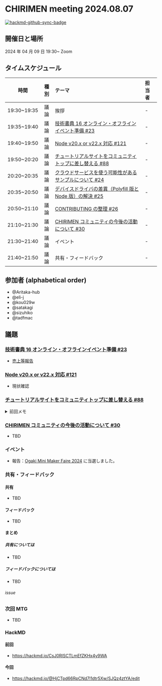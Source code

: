 # CHIRIMEN meeting 2024.08.07

[![hackmd-github-sync-badge](https://hackmd.io/MSNWDYTpR8yFyOWZwKn5IQ/badge)](https://hackmd.io/MSNWDYTpR8yFyOWZwKn5IQ)

## 開催日と場所

2024 年 04 月 09 日 19:30~ Zoom

## タイムスケジュール

|    時間     | 種別 | テーマ                                                                                                            | 担当者 |
| :---------: | :--: | :---------------------------------------------------------------------------------------------------------------- | :----- |
| 19:30~19:35 | 議論 | 挨拶                                                                                                              | -      |
| 19:35~19:40 | 議論 | [技術書典 16 オンライン・オフラインイベント準備 #23](https://github.com/chirimen-oh/meeting/issues/23)            | -      |
| 19:40~19:50 | 議論 | [ Node v20.x or v22.x 対応 #121 ](https://github.com/chirimen-oh/chirimen/issues/121)                             | -      |
| 19:50~20:20 | 議論 | [チュートリアルサイトをコミュニティトップに差し替える #88](https://github.com/chirimen-oh/chirimen.org/issues/88) | -      |
| 20:20~20:35 | 議論 | [クラウドサービスを使う可能性があるサンプルについて #24](https://github.com/chirimen-oh/meeting/issues/24)        | -      |
| 20:35~20:50 | 議論 | [デバイスドライバの差異（Polyfill 版と Node 版）の解決 #25](https://github.com/chirimen-oh/meeting/issues/25)     | -      |
| 20:50~21:10 | 議論 | [CONTRIBUTING の整理 #26](https://github.com/chirimen-oh/meeting/issues/26)                                       | -      |
| 21:10~21:30 | 議論 | [CHIRIMEN コミュニティの今後の活動について #30](https://github.com/chirimen-oh/meeting/issues/30)                 | -      |
| 21:30~21:40 | 議論 | イベント                                                                                                          | -      |
| 21:40~21:50 | 議論 | 共有・フィードバック                                                                                              | -      |

## 参加者 (alphabetical order)

- @Aritaka-hub
- @eli-j
- @kou029w
- @satakagi
- @sizuhiko
- @tadfmac

## 議題

### [技術書典 16 オンライン・オフラインイベント準備 #23](https://github.com/chirimen-oh/meeting/issues/23)

- [売上等報告](https://github.com/chirimen-oh/meeting/issues/23#issuecomment-2143704732)

### [ Node v20.x or v22.x 対応 #121 ](https://github.com/chirimen-oh/chirimen/issues/121)

- 現状確認

### [チュートリアルサイトをコミュニティトップに差し替える #88](https://github.com/chirimen-oh/chirimen.org/issues/88)

<details>

<summary>前回メモ</summary>
- [@dynamis さんに確認中](https://github.com/chirimen-oh/chirimen.org/issues/88#issuecomment-1691532522)

- tutorial サイトが未達
- 他は移管完了
- Cloudflare DNS/Cloudflare Pages に切り替え済み
- r.chirimen.org はまだ Netlify のまま

- [node 版をよりアピールする#85](https://github.com/chirimen-oh/chirimen.org/issues/85)
  - いつやるか。
- https://github.com/chirimen-oh/meeting/issues/3#issuecomment-2044690936
- イベントでのフィードバックの連絡先をどうするか
  - チュートリアルは、[chirimen.org](https://github.com/chirimen-oh/chirimen.org) に issue を立てる
  - ドライバーは、[chirimen-drivers](https://github.com/chirimen-oh/chirimen-drivers) に issue を立てる
    - CONTRIBUTING.md を参照する
- chirimen-drivers リンク切れ
  - [Contributing Guidelines](https://chirimen.org/chirimen-drivers/CONTRIBUTING)
  - [CONTRIBUTING リンク切れ対応 #297](https://github.com/chirimen-oh/chirimen-drivers/issues/297)
- [pre-arrangement-contributions](https://github.com/chirimen-oh/pre-arrangement-contributions)
  - コントリビュート用手順リポジトリ
- JS GET 出来ない（ipv6 接続できない問題）
  - 塩尻会場で問題発生。
  - 愛媛でも起きた？
  - [Raspberry Pi で IPV6 を使う](https://qiita.com/ekzemplaro/items/6423d953ac4458719ca9)
  - [関連スレ](https://chirimen-oh.slack.com/archives/C048CQB7C/p1707809445954419)
  - tutorial に ipv6 問題を記載する（issue を立てる

#### 閉じる条件

- チュートリアルサイトの移管が完了次第、着手
  - [#3](https://github.com/chirimen-oh/meeting/issues/3)
  - [#5](https://github.com/chirimen-oh/meeting/issues/5)

</details>

### [CHIRIMEN コミュニティの今後の活動について #30](https://github.com/chirimen-oh/meeting/issues/30)

- TBD

### イベント

- 報告：[Ogaki Mini Maker Faire 2024](https://makezine.jp/blog/2024/03/ommf2024_announce.html) に当選しました。

### 共有・フィードバック

#### 共有

- TBD

#### フィードバック

- TBD

#### まとめ

##### 共有については

- TBD

##### フィードバックについては

- TBD

###### issue

### 次回 MTG

- TBD

### HackMD

#### 前回

- https://hackmd.io/CsJ0RlSCTLmEfZKHx4y9WA

#### 今回

- https://hackmd.io/@HjCTpd66RpCNd7l1dtr5Xw/SJQz4ztYA/edit
